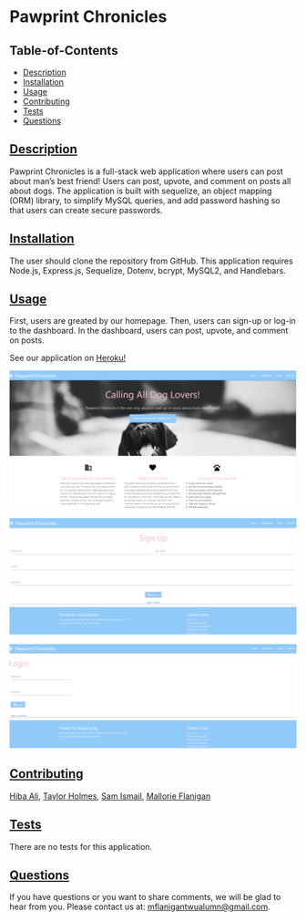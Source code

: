 # Pawprint Chronicles

## Table-of-Contents

- [Description](#description)
- [Installation](#installation)
- [Usage](#usage)
- [Contributing](#contributing)
- [Tests](#tests)
- [Questions](#questions)

## [Description](#table-of-contents)

Pawprint Chronicles is a full-stack web application where users can post about man’s best friend! Users can post, upvote, and comment on posts all about dogs. The application is built with sequelize, an object mapping (ORM) library, to simplify MySQL queries, and add password hashing so that users can create secure passwords.

## [Installation](#table-of-contents)

The user should clone the repository from GitHub. This application requires Node.js, Express.js, Sequelize, Dotenv, bcrypt, MySQL2, and Handlebars.

## [Usage](#table-of-contents)

First, users are greated by our homepage. Then, users can sign-up or log-in to the dashboard. In the dashboard, users can post, upvote, and comment on posts.

See our application on [Heroku!](https://tranquil-meadow-44829.herokuapp.com/)

![homepage.png](https://github.com/TaylorH07/pawprint-chronicles/blob/develop/public/images/homepage.png)

![signup.png](https://github.com/TaylorH07/pawprint-chronicles/blob/develop/public/images/signup.png)

![login.png](https://github.com/TaylorH07/pawprint-chronicles/blob/develop/public/images/login.png)

## [Contributing](#table-of-contents)

[Hiba Ali](https://github.com/Hibo-ali),
[Taylor Holmes](https://github.com/TaylorH07),
[Sam Ismail](https://github.com/Samismail2010),
[Mallorie Flanigan](https://github.com/mflanigan13)

## [Tests](#table-of-contents)

There are no tests for this application.

## [Questions](#table-of-contents)

If you have questions or you want to share comments, we will be glad to hear from you. Please contact us at: mflanigantwualumn@gmail.com.
